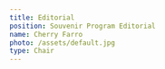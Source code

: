 ```yaml
---
title: Editorial
position: Souvenir Program Editorial
name: Cherry Farro
photo: /assets/default.jpg
type: Chair
---
```

